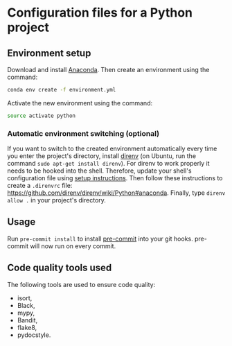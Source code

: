 # Configuration files for a Python project

## Environment setup

Download and install [Anaconda](https://www.anaconda.com/download/). Then create an environment using the command:

```bash
conda env create -f environment.yml
```

Activate the new environment using the command:

```bash
source activate python
```

### Automatic environment switching (optional)

If you want to switch to the created environment automatically every time you enter the project's directory, install [direnv](https://direnv.net/) (on Ubuntu, run the command `sudo apt-get install direnv`). For direnv to work properly it needs to be hooked into the shell. Therefore, update your shell's configuration file using [setup instructions](https://github.com/direnv/direnv#setup). Then follow these instructions to create a `.direnvrc` file: <https://github.com/direnv/direnv/wiki/Python#anaconda>. Finally, type `direnv allow .` in your project's directory.

## Usage

Run `pre-commit install` to install [pre-commit](https://pre-commit.com/) into your git hooks. pre-commit will now run on every commit.

## Code quality tools used

The following tools are used to ensure code quality:

- isort,
- Black,
- mypy,
- Bandit,
- flake8,
- pydocstyle.
